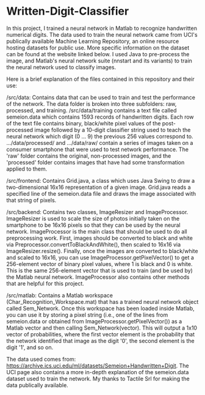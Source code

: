 # Written-Digit-Classifier

In this project, I trained a neural network in Matlab to recognize handwritten numerical digits. The data used to train the neural network came from UCI's publically available Machine Learning Repository, an online resource hosting datasets for public use. More specific information on the dataset can be found at the website linked below. I used Java to pre-process the image, and Matlab's neural network suite (nnstart and its variants) to train the neural network used to classify images.

Here is a brief explanation of the files contained in this repository and their use:

/src/data: Contains data that can be used to train and test the performance of the network. The data folder is broken into three subfolders: raw, processed, and training. /src/data/training contains a text file called semeion.data which contains 1593 records of handwritten digits. Each row of the text file contains binary, black/white pixel values of the post-processed image followed by a 10-digit classifier string used to teach the neural network which digit (0 ... 9) the previous 256 values correspond to. .../data/processed/ and .../data/raw/ contain a series of images taken on a consumer smartphone that were used to test network performance. The 'raw' folder contains the original, non-processed images, and the 'processed' folder contains images that have had some transformation applied to them.

/src/frontend: Contains Grid.java, a class which uses Java Swing to draw a two-dimensional 16x16 representation of a given image. Grid.java reads a specified line of the semeion.data file and draws the image associated with that string of pixels.

/src/backend: Contains two classes, ImageResizer and ImageProcessor. ImageResizer is used to scale the size of photos initially taken on the smartphone to be 16x16 pixels so that they can be used by the neural network. ImageProcessor is the main class that should be used to do all preprocessing work. First, images should be converted to black and white via Preprocessor.convertToBlackAndWhite(), then scaled to 16x16 via ImageResizer.resize(). Finally, once the images are converted to black/white and scaled to 16x16, you can use ImageProcessor.getPixelVector() to get a 256-element vector of binary pixel values, where 1 is black and 0 is white. This is the same 256-element vector that is used to train (and be used by) the Matlab neural network. ImageProcessor also contains other methods that are helpful for this project.

/src/matlab: Contains a Matlab workspace (Char_Recognition_Workspace.mat) that has a trained neural network object called Sem_Network. Once this workspace has been loaded inside Matlab, you can use it by storing a pixel string (i.e., one of the lines from semeion.data or obtained from ImageProcessor.getPixelVector()) as a Matlab vector and then calling Sem_Network(vector). This will output a 1x10 vector of probabilities, where the first vector element is the probability that the network identified that image as the digit '0', the second element is the digit '1', and so on. 

The data used comes from: https://archive.ics.uci.edu/ml/datasets/Semeion+Handwritten+Digit. The UCI page also contains a more in-depth explanation of the semeion.data dataset used to train the network. My thanks to Tactile Srl for making the data publically available.
